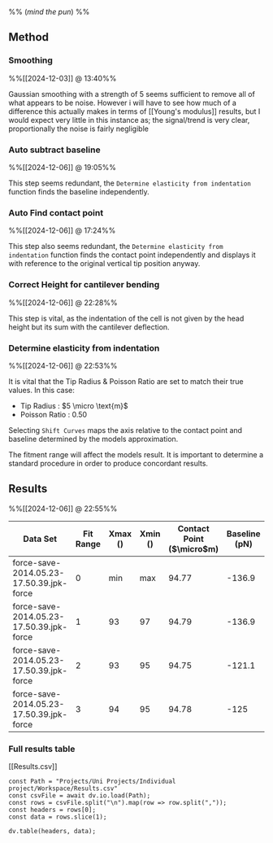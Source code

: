 
%% (*mind the pun*) %%

## Method

### Smoothing
%%[[2024-12-03]] @ 13:40%%

Gaussian smoothing with a strength of 5 seems sufficient to remove all of what appears to be noise. However i will have to see how much of a difference this actually makes in terms of [[Young's modulus]] results, but I would expect very little in this instance as; the signal/trend is very clear, proportionally the noise is fairly negligible 

### Auto subtract baseline
%%[[2024-12-06]] @ 19:05%%

This step seems redundant, the `Determine elasticity from indentation` function finds the baseline independently. 

### Auto Find contact point
%%[[2024-12-06]] @ 17:24%%

This step also seems redundant, the `Determine elasticity from indentation` function finds the contact point independently and displays it with reference to the original vertical tip position anyway. 

### Correct Height for cantilever bending
%%[[2024-12-06]] @ 22:28%%

This step is vital, as the indentation of the cell is not given by the head height but its sum with the cantilever deflection.

### Determine elasticity from indentation
%%[[2024-12-06]] @ 22:53%%

It is vital that the Tip Radius & Poisson Ratio are set to match their true values. In this case:
- Tip Radius : $5 \micro \text{m}$
- Poisson Ratio : $0.50$

Selecting `Shift Curves` maps the axis relative to the contact point and baseline determined by the models approximation.

The fitment range will affect the models result. It is important to determine a standard procedure in order to produce concordant results.

## Results
%%[[2024-12-06]] @ 22:55%%


| Data Set                                 | Fit Range | Xmax () | Xmin () | Contact Point ($\micro$m) | Baseline (pN) | Elastic Modulus (Pa) |
| ---------------------------------------- | --------- | ------- | ------- | ------------------------- | ------------- | -------------------- |
| force-save-2014.05.23-17.50.39.jpk-force | 0         | min     | max     | 94.77                     | -136.9        | 143.1                |
| force-save-2014.05.23-17.50.39.jpk-force | 1         | 93      | 97      | 94.79                     | -136.9        | 139.4                |
| force-save-2014.05.23-17.50.39.jpk-force | 2         | 93      | 95      | 94.75                     | -121.1        | 142.2                |
| force-save-2014.05.23-17.50.39.jpk-force | 3         | 94      | 95      | 94.78                     | -125          | 138.6                |

### Full results table

[[Results.csv]]

```dataviewjs
const Path = "Projects/Uni Projects/Individual project/Workspace/Results.csv"
const csvFile = await dv.io.load(Path);
const rows = csvFile.split("\n").map(row => row.split(","));
const headers = rows[0];
const data = rows.slice(1);

dv.table(headers, data);
```
